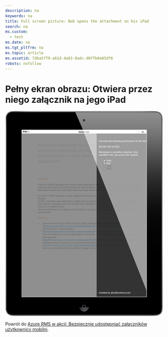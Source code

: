 ```yaml
---
description: na
keywords: na
title: Full screen picture: Bob opens the attachment on his iPad
search: na
ms.custom: 
  - test
ms.date: na
ms.tgt_pltfrm: na
ms.topic: article
ms.assetid: 7dba5ff9-a61d-4a83-8adc-d6ffb0e85df6
robots: nofollow
---
```

# Pełny ekran obrazu: Otwiera przez niego załącznik na jego iPad
![](../Image/AzRMS_StoryboardEmaill3.PNG)

Powrót do [Azure RMS w akcji: Bezpiecznie udostępniać załączników użytkownicy mobilni](http://technet.microsoft.com/library/jj585026.aspx).

